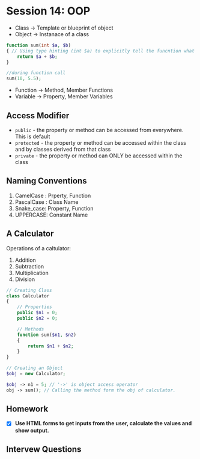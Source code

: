 # Session 14: OOP

- Class -> Template or blueprint of object
- Object -> Instanace of a class

```php
function sum(int $a, $b)
{ // Using type hinting (int $a) to explicitly tell the funcntion what type of parameter it will take.
    return $a + $b;
}

//during function call
sum(10, 5.5);

```

- Function -> Method, Member Functions
- Variable -> Property, Member Variables

## Access Modifier

- `public` - the property or method can be accessed from everywhere. This is default
- `protected` - the property or method can be accessed within the class and by classes derived from that class
- `private` - the property or method can ONLY be accessed within the class

## Naming Conventions

1. CamelCase : Prperty, Function
2. PascalCase : Class Name
3. Snake_case: Property, Function
4. UPPERCASE: Constant Name

## A Calculator

Operations of a caltulator:

1. Addition
2. Subtraction
3. Multiplication
4. Division

```php
// Creating Class
class Calculator
{
    // Properties
    public $n1 = 0;
    public $n2 = 0;

    // Methods
    function sum($n1, $n2)
    {
        return $n1 + $n2;
    }
}

// Creating an Object
$obj = new Calculator;

$obj -> n1 = 5; // '->' is object access operator
obj -> sum(); // Calling the method form the obj of calculator.
```

## Homework

* [x] **Use HTML forms to get inputs from the user, calculate the values and show output.**

## Intervew Questions
